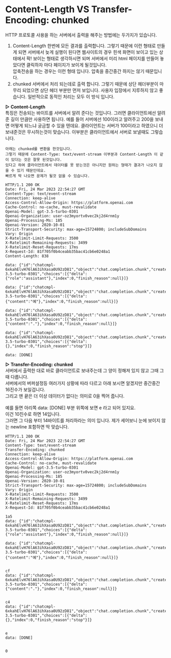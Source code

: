 # Content-Length VS Transfer-Encoding: chunked
HTTP 프로토콜 사용을 하는 서버에서 출력을 해주는 방법에는 두가지가 있습니다.
1. Content-Length
   한번에 모든 결과를 출력합니다. 그렇기 때문에 이런 형태로 만들게 되면 서버에서 늦게 실행이 된다면 웹사이트의 경우 힌색 화면이 보이고 있는 상태에서 팍! 보이는 형태로 생각하시면 되며 서버에서 미리 html 페이지를 만들어 놓았다면 클릭하자 마다 페이지가 보이게 될것입니다.<br>
   압축전송을 하는 경우는 이런 형태 입니다. 압축을 중간중간 하지는 않기 때문입니다.
1. chunked
   서버에서 처리 되는데로 출력 합니다. 그렇기 때문에 상단 헤더부분이 마무리 되었으면 상단 헤더 부분만 먼저 보입니다. 사용자 입장에서 지루하지 않고 좋습니다. 일반적으로 동적인 처리는 모두 이 방식 입니다.


**▷ Content-Length**<br>
특징은 전송되는 바이트를 서버에서 알려 준다는 것입니다. 그러면 클라이언트에선 알려준 길이 만큼만 사용하면 됩니다.
예를 들어 서버에선 100이라고 알려주고 200을 보내면 어떻게 되느냐 궁금할 수 있을 텐데요. 클라이언트는 서버가 100이라고 하였으니 더 보내준것은 무시하는것이 맞습니다. 이부분은 클라이언트에서 서버로 보낼때도 그렇습니다.
```
아래는 chunked를 변환을 한것입니다.
그렇기 때문에 Content-Type: text/event-stream 이부분과 Content-Length 이 같이 있다는 것은 잘못 된것입니다.
있다고 하여 클라이언트에서 데이터를 못 받는것은 아니지만 원하는 형태가 결과가 나오지 않을 수 있기 때문인데요.
빠르게 딱 나오면 문제가 될것 없을 수 있습니다.

HTTP/1.1 200 OK
Date: Fri, 24 Mar 2023 22:54:27 GMT
Content-Type: text/event-stream
Connection: keep-alive
Access-Control-Allow-Origin: https://platform.openai.com
Cache-Control: no-cache, must-revalidate
Openai-Model: gpt-3.5-turbo-0301
Openai-Organization: user-oz3myortv0vec2kj2d4rnm1y
Openai-Processing-Ms: 185
Openai-Version: 2020-10-01
Strict-Transport-Security: max-age=15724800; includeSubDomains
Vary: Origin
X-Ratelimit-Limit-Requests: 3500
X-Ratelimit-Remaining-Requests: 3499
X-Ratelimit-Reset-Requests: 17ms
X-Request-Id: 81f705f0b4ceabb35bac41cb6e0248a1
Content-Length: 838

data: {"id":"chatcmpl-6xkahElvH76lA63ihXasa0U92zD81","object":"chat.completion.chunk","created":1679698467,"model":"gpt-3.5-turbo-0301","choices":[{"delta":{"role":"assistant"},"index":0,"finish_reason":null}]}

data: {"id":"chatcmpl-6xkahElvH76lA63ihXasa0U92zD81","object":"chat.completion.chunk","created":1679698467,"model":"gpt-3.5-turbo-0301","choices":[{"delta":{"content":"예"},"index":0,"finish_reason":null}]}

data: {"id":"chatcmpl-6xkahElvH76lA63ihXasa0U92zD81","object":"chat.completion.chunk","created":1679698467,"model":"gpt-3.5-turbo-0301","choices":[{"delta":{"content":"."},"index":0,"finish_reason":null}]}

data: {"id":"chatcmpl-6xkahElvH76lA63ihXasa0U92zD81","object":"chat.completion.chunk","created":1679698467,"model":"gpt-3.5-turbo-0301","choices":[{"delta":{},"index":0,"finish_reason":"stop"}]}

data: [DONE]

```

**▷ Transfer-Encoding: chunked**<br>
서버에서 출력한 대로 바로 클라이언트로 보내주는데 그 양이 정해져 있지 않고 그때 그때 다릅니다. <br>
서버에서의 버퍼설정등 여러가지 상황에 따라 다르고 아래 보시면 알겠지만 중간중간 16진수가 보일겁니다. <br>
그리고 맨 끝은 더 이상 데이터가 없다는 의미로 0을 찍어 줍니다.
<br><br>
예를 들면 아리쪽 data: [DONE] 부분 위쪽에 보면 e 라고 되어 있지요. <br>
이건 10진수로 하면 14입니다. <br>
그러면 그 다음 부터 14바이트를 처리하라는 의미 입니다. 제가 세어보니 눈에 보이지 않는 newline 포함하면 딱 맞습니다.
```
HTTP/1.1 200 OK
Date: Fri, 24 Mar 2023 22:54:27 GMT
Content-Type: text/event-stream
Transfer-Encoding: chunked
Connection: keep-alive
Access-Control-Allow-Origin: https://platform.openai.com
Cache-Control: no-cache, must-revalidate
Openai-Model: gpt-3.5-turbo-0301
Openai-Organization: user-oz3myortv0vec2kj2d4rnm1y
Openai-Processing-Ms: 185
Openai-Version: 2020-10-01
Strict-Transport-Security: max-age=15724800; includeSubDomains
Vary: Origin
X-Ratelimit-Limit-Requests: 3500
X-Ratelimit-Remaining-Requests: 3499
X-Ratelimit-Reset-Requests: 17ms
X-Request-Id: 81f705f0b4ceabb35bac41cb6e0248a1

1a5
data: {"id":"chatcmpl-6xkahElvH76lA63ihXasa0U92zD81","object":"chat.completion.chunk","created":1679698467,"model":"gpt-3.5-turbo-0301","choices":[{"delta":{"role":"assistant"},"index":0,"finish_reason":null}]}

data: {"id":"chatcmpl-6xkahElvH76lA63ihXasa0U92zD81","object":"chat.completion.chunk","created":1679698467,"model":"gpt-3.5-turbo-0301","choices":[{"delta":{"content":"예"},"index":0,"finish_reason":null}]}


cf
data: {"id":"chatcmpl-6xkahElvH76lA63ihXasa0U92zD81","object":"chat.completion.chunk","created":1679698467,"model":"gpt-3.5-turbo-0301","choices":[{"delta":{"content":"."},"index":0,"finish_reason":null}]}


c4
data: {"id":"chatcmpl-6xkahElvH76lA63ihXasa0U92zD81","object":"chat.completion.chunk","created":1679698467,"model":"gpt-3.5-turbo-0301","choices":[{"delta":{},"index":0,"finish_reason":"stop"}]}


e
data: [DONE]


0

```
